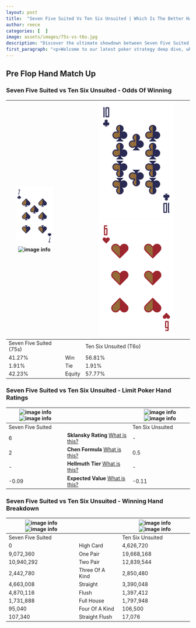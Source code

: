 ```yaml
---
layout: post
title:  "Seven Five Suited Vs Ten Six Unsuited | Which Is The Better Hand In Poker? A Complete Guide"
author: reece
categories: [  ]
image: assets/images/75s-vs-t6o.jpg
description: "Discover the ultimate showdown between Seven Five Suited and Ten Six Unsuited in poker! Uncover the odds, strategies, and scenarios where one hand triumphs over the other. Get ready to up your poker game with this thrilling analysis."
first_paragraph: "<p>Welcome to our latest poker strategy deep dive, where we're pitting two distinct hands against each other in a high-stakes showdown: Seven Five Suited vs Ten Six Unsuited.</p><p>In the dynamic world of poker, every decision counts, and knowing which hand holds the upper hand is key to your success at the table.</p><p>In this article, we'll dissect these two hands, explore the scenarios where one dominates the other, and equip you with the knowledge to make strategic choices that can tip the odds in your favor.</p><p>Get ready to unravel the intriguing dynamics of these poker hands and elevate your game to new heights.</p>"
---
```




[comment]: # (sp0)

## Pre Flop Hand Match Up

<div class="table hand-ratings" markdown="1"> 



### Seven Five Suited vs Ten Six Unsuited - Odds Of Winning


    
| ![image info](assets/images/hand1/7.png) ![image info](assets/images/hand1/5s.png) |  | ![image info](assets/images/hand2/T.png) ![image info](assets/images/hand2/6o.png) |
| -------- | -------- | -------- |
| Seven Five Suited (75s) |  | Ten Six Unsuited (T6o) |
| 41.27% | Win | 56.81% |
| 1.91% | Tie | 1.91% |
| 42.23% | Equity | 57.77% |




[comment]: # (sp1)



### Seven Five Suited vs Ten Six Unsuited - Limit Poker Hand Ratings


    
| ![image info](https://www.riverpairs.com/assets/images/hand1/7.png) ![image info](https://www.riverpairs.com/assets/images/hand1/5s.png) |  | ![image info](https://www.riverpairs.com/assets/images/hand2/T.png) ![image info](https://www.riverpairs.com/assets/images/hand2/6o.png) |
| -------- | -------- | -------- |
| Seven Five Suited |  | Ten Six Unsuited |
| 6 | **Sklansky Rating** [What is this?](/sklansky-rating-explained) | - |
| 2 | **Chen Formula** [What is this?](/chen-formula-explained) | 0.5 |
| - | **Hellmuth Tier** [What is this?](/Hellmuth-tier-explained) | - |
| -0.09 | **Expected Value** [What is this?](/expected-value-explained) | -0.11 |




[comment]: # (sp2)



### Seven Five Suited vs Ten Six Unsuited - Winning Hand Breakdown


    
| ![image info](https://www.riverpairs.com/assets/images/hand1/7.png) ![image info](https://www.riverpairs.com/assets/images/hand1/5s.png) |  | ![image info](https://www.riverpairs.com/assets/images/hand2/T.png) ![image info](https://www.riverpairs.com/assets/images/hand2/6o.png) |
| -------- | -------- | -------- |
| Seven Five Suited |  | Ten Six Unsuited |
| 0 | High Card | 4,626,720 |
| 9,072,360 | One Pair | 19,668,168 |
| 10,940,292 | Two Pair | 12,839,544 |
| 2,442,780 | Three Of A Kind | 2,850,480 |
| 4,663,008 | Straight | 3,390,048 |
| 4,870,116 | Flush | 1,397,412 |
| 1,731,888 | Full House | 1,797,948 |
| 95,040 | Four Of A Kind | 106,500 |
| 107,340 | Straight Flush | 17,076 |




[comment]: # (sp3)



</div>

[comment]: # (sp4)



[comment]: # (sp5)

